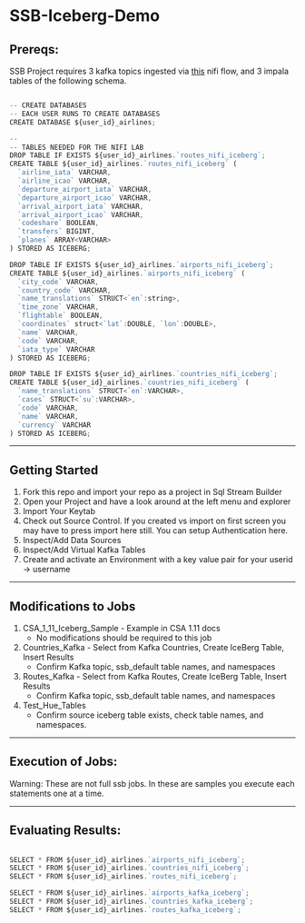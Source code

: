 # SSB-Iceberg-Demo
 

## Prereqs:

SSB Project requires 3 kafka topics ingested via [this](https://github.com/cldr-steven-matison/NiFi-Templates/blob/main/SSBDemo.json) nifi flow, and 3 impala tables of the following schema.

```javascript

-- CREATE DATABASES
-- EACH USER RUNS TO CREATE DATABASES
CREATE DATABASE ${user_id}_airlines;

--
-- TABLES NEEDED FOR THE NIFI LAB
DROP TABLE IF EXISTS ${user_id}_airlines.`routes_nifi_iceberg`;
CREATE TABLE ${user_id}_airlines.`routes_nifi_iceberg` (
  `airline_iata` VARCHAR,
  `airline_icao` VARCHAR,
  `departure_airport_iata` VARCHAR,
  `departure_airport_icao` VARCHAR,
  `arrival_airport_iata` VARCHAR,
  `arrival_airport_icao` VARCHAR,
  `codeshare` BOOLEAN,
  `transfers` BIGINT,
  `planes` ARRAY<VARCHAR>
) STORED AS ICEBERG;

DROP TABLE IF EXISTS ${user_id}_airlines.`airports_nifi_iceberg`;
CREATE TABLE ${user_id}_airlines.`airports_nifi_iceberg` (
  `city_code` VARCHAR,
  `country_code` VARCHAR,
  `name_translations` STRUCT<`en`:string>,
  `time_zone` VARCHAR,
  `flightable` BOOLEAN,
  `coordinates` struct<`lat`:DOUBLE, `lon`:DOUBLE>,
  `name` VARCHAR,
  `code` VARCHAR,
  `iata_type` VARCHAR
) STORED AS ICEBERG;

DROP TABLE IF EXISTS ${user_id}_airlines.`countries_nifi_iceberg`;
CREATE TABLE ${user_id}_airlines.`countries_nifi_iceberg` (
  `name_translations` STRUCT<`en`:VARCHAR>,
  `cases` STRUCT<`su`:VARCHAR>,
  `code` VARCHAR,
  `name` VARCHAR,
  `currency` VARCHAR
) STORED AS ICEBERG;


```

***

## Getting Started

1. Fork this repo and import your repo as a project in Sql Stream Builder
2. Open your Project and have a look around at the left menu and explorer
3. Import Your Keytab
4. Check out Source Control.  If you created vs import on first screen you may have to press import here still.  You can setup Authentication here.
5. Inspect/Add Data Sources
6. Inspect/Add Virtual Kafka Tables
7. Create and activate an Environment with a key value pair for your userid -> username

***

## Modifications to Jobs

1. CSA_1_11_Iceberg_Sample - Example in CSA 1.11 docs
	* No modifications should be required to this job
2. Countries_Kafka - Select from Kafka Countries, Create IceBerg Table, Insert Results
	* Confirm Kafka topic, ssb_default table names, and namespaces
3. Routes_Kafka - Select from Kafka Routes, Create IceBerg Table, Insert Results
	* Confirm Kafka topic, ssb_default table names, and namespaces
4. Test_Hue_Tables
	* Confirm source iceberg table exists, check table names, and namespaces.

***

## Execution of Jobs:

Warning: These are not full ssb jobs.  In these are samples you execute each statements one at a time.

***

## Evaluating Results:

```javascript
 
SELECT * FROM ${user_id}_airlines.`airports_nifi_iceberg`;
SELECT * FROM ${user_id}_airlines.`countries_nifi_iceberg`;
SELECT * FROM ${user_id}_airlines.`routes_nifi_iceberg`;

SELECT * FROM ${user_id}_airlines.`airports_kafka_iceberg`;
SELECT * FROM ${user_id}_airlines.`countries_kafka_iceberg`;
SELECT * FROM ${user_id}_airlines.`routes_kafka_iceberg`;

```